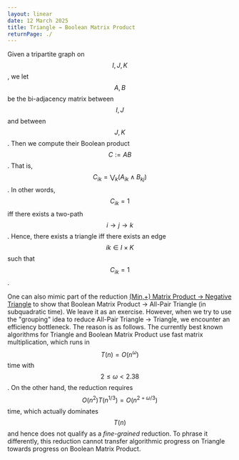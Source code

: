 ```yaml
---
layout: linear
date: 12 March 2025
title: Triangle → Boolean Matrix Product
returnPage: ./
---
```


Given a tripartite graph on $$I,J,K$$, we let $$A, B$$ be the bi-adjacency matrix between $$I,J$$ and between $$J,K$$. Then we compute their Boolean product $$C := AB$$. That is, $$C_{ik} = \bigvee_k (A_{ik} \land B_{kj})$$. In other words, $$C_{ik} = 1$$ iff there exists a two-path $$i \to j \to k$$. Hence, there exists a triangle iff there exists an edge $$ik \in I \times K$$ such that $$C_{ik} = 1$$.

One can also mimic part of the reduction [(Min,+) Matrix Product → Negative Triangle](minplus-negtriangle.html) to show that Boolean Matrix Product → All-Pair Triangle (in subquadratic time). We leave it as an exercise. However, when we try to use the "grouping" idea to reduce All-Pair Triangle → Triangle, we encounter an efficiency bottleneck. The reason is as follows. The currently best known algorithms for Triangle and Boolean Matrix Product use fast matrix multiplication, which runs in $$T(n) = O(n^\omega)$$ time with $$2 \leq \omega < 2.38$$. On the other hand, the reduction requires $$O(n^2) T(n^{1/3}) = O(n^{2 + \omega/3})$$ time, which actually dominates $$T(n)$$ and hence does not qualify as a *fine-grained* reduction. To phrase it differently, this reduction cannot transfer algorithmic progress on Triangle towards progress on Boolean Matrix Product.
